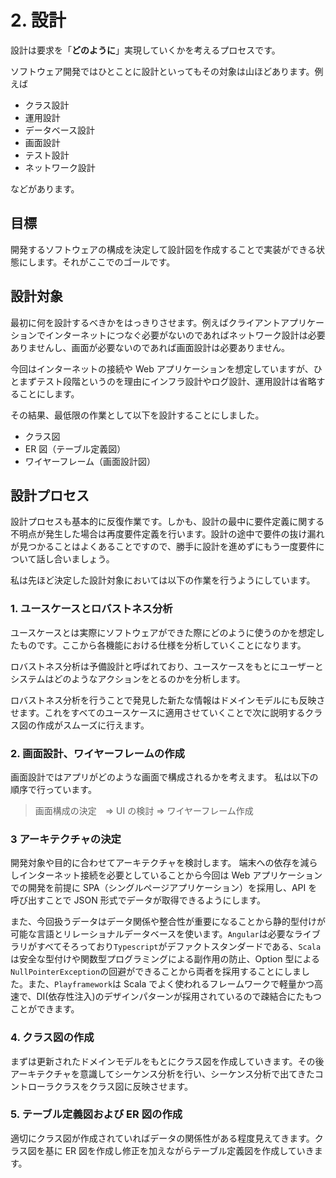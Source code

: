 # 2. 設計

設計は要求を「**どのように**」実現していくかを考えるプロセスです。

ソフトウェア開発ではひとことに設計といってもその対象は山ほどあります。例えば

- クラス設計
- 運用設計
- データベース設計
- 画面設計
- テスト設計
- ネットワーク設計

などがあります。

## 目標

開発するソフトウェアの構成を決定して設計図を作成することで実装ができる状態にします。それがここでのゴールです。

## 設計対象

最初に何を設計するべきかをはっきりさせます。例えばクライアントアプリケーションでインターネットにつなぐ必要がないのであればネットワーク設計は必要ありませんし、画面が必要ないのであれば画面設計は必要ありません。

今回はインターネットの接続や Web アプリケーションを想定していますが、ひとまずテスト段階というのを理由にインフラ設計やログ設計、運用設計は省略することにします。

その結果、最低限の作業として以下を設計することにしました。

- クラス図
- ER 図（テーブル定義図）
- ワイヤーフレーム（画面設計図）

## 設計プロセス

設計プロセスも基本的に反復作業です。しかも、設計の最中に要件定義に関する不明点が発生した場合は再度要件定義を行います。設計の途中で要件の抜け漏れが見つかることはよくあることですので、勝手に設計を進めずにもう一度要件について話し合いましょう。

私は先ほど決定した設計対象においては以下の作業を行うようにしています。

### 1. ユースケースとロバストネス分析

ユースケースとは実際にソフトウェアができた際にどのように使うのかを想定したものです。ここから各機能における仕様を分析していくことになります。

ロバストネス分析は予備設計と呼ばれており、ユースケースをもとにユーザーとシステムはどのようなアクションをとるのかを分析します。

ロバストネス分析を行うことで発見した新たな情報はドメインモデルにも反映させます。これをすべてのユースケースに適用させていくことで次に説明するクラス図の作成がスムーズに行えます。

### 2. 画面設計、ワイヤーフレームの作成

画面設計ではアプリがどのような画面で構成されるかを考えます。
私は以下の順序で行っています。

> 画面構成の決定　=> UI の検討 => ワイヤーフレーム作成

### 3 アーキテクチャの決定

開発対象や目的に合わせてアーキテクチャを検討します。
端末への依存を減らしインターネット接続を必要としていることから今回は Web アプリケーションでの開発を前提に SPA（シングルページアプリケーション）を採用し、API を呼び出すことで JSON 形式でデータが取得できるようにします。

また、今回扱うデータはデータ関係や整合性が重要になることから静的型付けが可能な言語とリレーショナルデータベースを使います。`Angular`は必要なライブラリがすべてそろっており`Typescript`がデファクトスタンダードである、`Scala`は安全な型付けや関数型プログラミングによる副作用の防止、Option 型による`NullPointerException`の回避ができることから両者を採用することにしました。また、`Playframework`は Scala でよく使われるフレームワークで軽量かつ高速で、DI(依存性注入)のデザインパターンが採用されているので疎結合にたもつことができます。

### 4. クラス図の作成

まずは更新されたドメインモデルをもとにクラス図を作成していきます。その後アーキテクチャを意識してシーケンス分析を行い、シーケンス分析で出てきたコントローラクラスをクラス図に反映させます。

### 5. テーブル定義図および ER 図の作成

適切にクラス図が作成されていればデータの関係性がある程度見えてきます。クラス図を基に ER 図を作成し修正を加えながらテーブル定義図を作成していきます。
